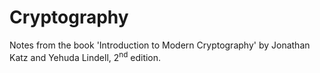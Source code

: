 # Cryptography

Notes from the book 'Introduction to Modern Cryptography'
by Jonathan Katz and Yehuda Lindell, 2<sup>nd</sup> edition.
